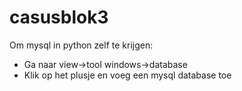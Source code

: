 # casusblok3

Om mysql in python zelf te krijgen:
- Ga naar view->tool windows->database
- Klik op het plusje en voeg een mysql database toe 
